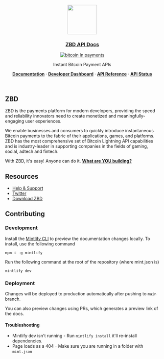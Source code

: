 <p align="center">
  <a href="https://docs.zbdpay.com">
    <img src="https://avatars.githubusercontent.com/u/54384134?s=200&v=4" height="96" />
    <h3 align="center">ZBD API Docs</h3>
  </a>
</p>

<div align="center">
  
[![bitcoin ln payments](https://img.shields.io/badge/Bitcoin%20Lightning-Payments-orange?style=for-the-badge&logo=bitcoin)](https://zebedee.io)
  
</div>

<p align="center">
  Instant Bitcoin Payment APIs
</p>

<p align="center">
  <a href="https://docs.zbdpay.com"><strong>Documentation</strong></a> ·
  <a href="https://dashboard.zebedee.io"><strong>Developer Dashboard</strong></a> ·
  <a href="https://docs.zbdpay.com/api-reference/introduction"><strong>API Reference</strong></a> ·
  <a href="https://status.zbdpay.com"><strong>API Status</strong></a>
</p>
<br/>

## ZBD

ZBD is the payments platform for modern developers, providing the speed and reliability innovators need to create monetized and meaningfully-engaging user experiences.

We enable businesses and consumers to quickly introduce instantaneous Bitcoin payments to the fabric of their applications, games, and platforms. ZBD has the most comprehensive set of Bitcoin Lightning API capabilities and is industry-leader in supporting companies in the fields of gaming, social, adtech and fintech.

With ZBD, it's easy! Anyone can do it. **[What are YOU building?](https://dashboard.zebedee.io/signup)**

## Resources

- [Help & Support](https://help.zebedee.io)
- [Twitter](https://twitter.com/zebedeeio)
- [Download ZBD](https://zbd.gg)

## Contributing

### Development

Install the [Mintlify CLI](https://www.npmjs.com/package/mintlify) to preview the documentation changes locally. To install, use the following command

```
npm i -g mintlify
```

Run the following command at the root of the repository (where mint.json is)

```
mintlify dev
```

### Deployment

Changes will be deployed to production automatically after pushing to `main` branch.

You can also preview changes using PRs, which generates a preview link of the docs.

#### Troubleshooting

- Mintlify dev isn't running - Run `mintlify install` it'll re-install dependencies.
- Page loads as a 404 - Make sure you are running in a folder with `mint.json`

